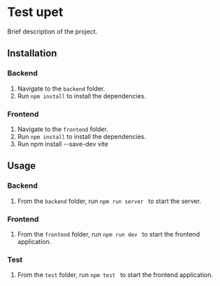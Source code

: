 # Test upet

Brief description of the project.

## Installation

### Backend
1. Navigate to the `backend` folder.
2. Run `npm install` to install the dependencies.

### Frontend
1. Navigate to the `frontend` folder.
2. Run `npm install` to install the dependencies.
3. Run npm install --save-dev vite

## Usage

### Backend
1. From the `backend` folder, run `npm run server ` to start the server.

### Frontend
1. From the `frontend` folder, run `npm run dev ` to start the frontend application.

### Test
1. From the `test` folder, run `npm test ` to start the frontend application.



